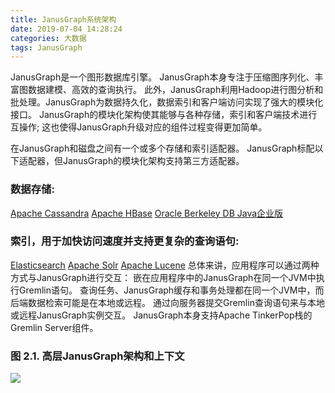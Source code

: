 ```yaml
---
title: JanusGraph系统架构
date: 2019-07-04 14:28:24
categories: 大数据
tags: JanusGraph
---
```

JanusGraph是一个图形数据库引擎。 JanusGraph本身专注于压缩图序列化、丰富图数据建模、高效的查询执行。 此外，JanusGraph利用Hadoop进行图分析和批处理。JanusGraph为数据持久化，数据索引和客户端访问实现了强大的模块化接口。 JanusGraph的模块化架构使其能够与各种存储，索引和客户端技术进行互操作; 这也使得JanusGraph升级对应的组件过程变得更加简单。

在JanusGraph和磁盘之间有一个或多个存储和索引适配器。 JanusGraph标配以下适配器，但JanusGraph的模块化架构支持第三方适配器。
### 数据存储:
[Apache Cassandra](https://cassandra.apache.org/)
[Apache HBase](https://hbase.apache.org/)
[Oracle Berkeley DB Java企业版]()
### 索引，用于加快访问速度并支持更复杂的查询语句:
[Elasticsearch]()
[Apache Solr]()
[Apache Lucene]()
总体来讲，应用程序可以通过两种方式与JanusGraph进行交互：
嵌在应用程序中的JanusGraph在同一个JVM中执行Gremlin语句。 查询任务、JanusGraph缓存和事务处理都在同一个JVM中，而后端数据检索可能是在本地或远程。
通过向服务器提交Gremlin查询语句来与本地或远程JanusGraph实例交互。 JanusGraph本身支持Apache TinkerPop栈的Gremlin Server组件。
### 图 2.1. 高层JanusGraph架构和上下文
![](https://hexoblog-1254111960.cos.ap-guangzhou.myqcloud.com/520181017214825zz7z.png)
